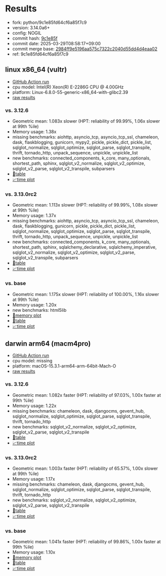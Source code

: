 # Results

- fork: python/9c1e85fd64cf6a85f7c9
- version: 3.14.0a6+
- config: NOGIL
- commit hash: [9c1e85f](https://github.com/python/cpython/commit/9c1e85f)
- commit date: 2025-03-29T08:58:17+09:00
- commit merge base: [2984ff9e5196aa575c7322c2040d55dd4d4eaa02](https://github.com/python/cpython/commit/2984ff9e5196aa575c7322c2040d55dd4d4eaa02)
- ref: 9c1e85fd64cf6a85f7c9

## linux x86_64 (vultr)

- [GitHub Action run](https://github.com/facebookexperimental/free-threading-benchmarking/actions/runs/14140210577)
- cpu model: Intel(R) Xeon(R) E-2286G CPU @ 4.00GHz
- platform: Linux-6.8.0-55-generic-x86_64-with-glibc2.39
- [raw results](bm-20250329-vultr-x86_64-python-9c1e85fd64cf6a85f7c9-3.14.0a6%2B-9c1e85f.json)

### vs. 3.12.6

- Geometric mean: 1.083x slower (HPT: reliability of 99.99%, 1.06x slower at 99th %ile)
- Memory usage: 1.38x
- missing benchmarks: aiohttp, asyncio_tcp, asyncio_tcp_ssl, chameleon, dask, flaskblogging, gunicorn, mypy2, pickle, pickle_dict, pickle_list, sqlglot_normalize, sqlglot_optimize, sqlglot_parse, sqlglot_transpile, thrift, tornado_http, unpack_sequence, unpickle, unpickle_list
- new benchmarks: connected_components, k_core, many_optionals, shortest_path, sphinx, sqlglot_v2_normalize, sqlglot_v2_optimize, sqlglot_v2_parse, sqlglot_v2_transpile, subparsers
- [📄table](bm-20250329-vultr-x86_64-python-9c1e85fd64cf6a85f7c9-3.14.0a6%2B-9c1e85f-vs-3.12.6.md)
- [📈time plot](bm-20250329-vultr-x86_64-python-9c1e85fd64cf6a85f7c9-3.14.0a6%2B-9c1e85f-vs-3.12.6.svg)

### vs. 3.13.0rc2

- Geometric mean: 1.113x slower (HPT: reliability of 99.99%, 1.08x slower at 99th %ile)
- Memory usage: 1.37x
- missing benchmarks: aiohttp, asyncio_tcp, asyncio_tcp_ssl, chameleon, dask, flaskblogging, gunicorn, pickle, pickle_dict, pickle_list, sqlglot_normalize, sqlglot_optimize, sqlglot_parse, sqlglot_transpile, thrift, tornado_http, unpack_sequence, unpickle, unpickle_list
- new benchmarks: connected_components, k_core, many_optionals, shortest_path, sphinx, sqlalchemy_declarative, sqlalchemy_imperative, sqlglot_v2_normalize, sqlglot_v2_optimize, sqlglot_v2_parse, sqlglot_v2_transpile, subparsers
- [📄table](bm-20250329-vultr-x86_64-python-9c1e85fd64cf6a85f7c9-3.14.0a6%2B-9c1e85f-vs-3.13.0rc2.md)
- [📈time plot](bm-20250329-vultr-x86_64-python-9c1e85fd64cf6a85f7c9-3.14.0a6%2B-9c1e85f-vs-3.13.0rc2.svg)

### vs. base

- Geometric mean: 1.175x slower (HPT: reliability of 100.00%, 1.16x slower at 99th %ile)
- Memory usage: 1.20x
- new benchmarks: html5lib
- [🧠memory plot](bm-20250329-vultr-x86_64-python-9c1e85fd64cf6a85f7c9-3.14.0a6%2B-9c1e85f-vs-base-mem.svg)
- [📄table](bm-20250329-vultr-x86_64-python-9c1e85fd64cf6a85f7c9-3.14.0a6%2B-9c1e85f-vs-base.md)
- [📈time plot](bm-20250329-vultr-x86_64-python-9c1e85fd64cf6a85f7c9-3.14.0a6%2B-9c1e85f-vs-base.svg)

## darwin arm64 (macm4pro)

- [GitHub Action run](https://github.com/facebookexperimental/free-threading-benchmarking/actions/runs/14140210577)
- cpu model: missing
- platform: macOS-15.3.1-arm64-arm-64bit-Mach-O
- [raw results](bm-20250329-macm4pro-arm64-python-9c1e85fd64cf6a85f7c9-3.14.0a6%2B-9c1e85f.json)

### vs. 3.12.6

- Geometric mean: 1.082x faster (HPT: reliability of 97.03%, 1.00x faster at 99th %ile)
- Memory usage: 1.22x
- missing benchmarks: chameleon, dask, djangocms, gevent_hub, sqlglot_normalize, sqlglot_optimize, sqlglot_parse, sqlglot_transpile, thrift, tornado_http
- new benchmarks: sqlglot_v2_normalize, sqlglot_v2_optimize, sqlglot_v2_parse, sqlglot_v2_transpile
- [📄table](bm-20250329-macm4pro-arm64-python-9c1e85fd64cf6a85f7c9-3.14.0a6%2B-9c1e85f-vs-3.12.6.md)
- [📈time plot](bm-20250329-macm4pro-arm64-python-9c1e85fd64cf6a85f7c9-3.14.0a6%2B-9c1e85f-vs-3.12.6.svg)

### vs. 3.13.0rc2

- Geometric mean: 1.003x faster (HPT: reliability of 65.57%, 1.00x slower at 99th %ile)
- Memory usage: 1.17x
- missing benchmarks: chameleon, dask, djangocms, gevent_hub, sqlglot_normalize, sqlglot_optimize, sqlglot_parse, sqlglot_transpile, thrift, tornado_http
- new benchmarks: sqlglot_v2_normalize, sqlglot_v2_optimize, sqlglot_v2_parse, sqlglot_v2_transpile
- [📄table](bm-20250329-macm4pro-arm64-python-9c1e85fd64cf6a85f7c9-3.14.0a6%2B-9c1e85f-vs-3.13.0rc2.md)
- [📈time plot](bm-20250329-macm4pro-arm64-python-9c1e85fd64cf6a85f7c9-3.14.0a6%2B-9c1e85f-vs-3.13.0rc2.svg)

### vs. base

- Geometric mean: 1.041x faster (HPT: reliability of 99.86%, 1.00x faster at 99th %ile)
- Memory usage: 1.10x
- [🧠memory plot](bm-20250329-macm4pro-arm64-python-9c1e85fd64cf6a85f7c9-3.14.0a6%2B-9c1e85f-vs-base-mem.svg)
- [📄table](bm-20250329-macm4pro-arm64-python-9c1e85fd64cf6a85f7c9-3.14.0a6%2B-9c1e85f-vs-base.md)
- [📈time plot](bm-20250329-macm4pro-arm64-python-9c1e85fd64cf6a85f7c9-3.14.0a6%2B-9c1e85f-vs-base.svg)

